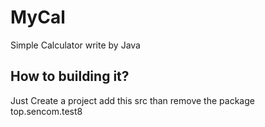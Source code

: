 # MyCal
Simple Calculator write by Java

## How to building it?
 Just Create a project add this src than remove the package top.sencom.test8
